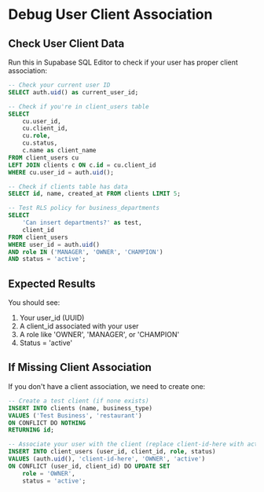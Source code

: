 # Debug User Client Association

## Check User Client Data

Run this in Supabase SQL Editor to check if your user has proper client association:

```sql
-- Check your current user ID
SELECT auth.uid() as current_user_id;

-- Check if you're in client_users table
SELECT 
    cu.user_id,
    cu.client_id, 
    cu.role,
    cu.status,
    c.name as client_name
FROM client_users cu
LEFT JOIN clients c ON c.id = cu.client_id
WHERE cu.user_id = auth.uid();

-- Check if clients table has data
SELECT id, name, created_at FROM clients LIMIT 5;

-- Test RLS policy for business_departments
SELECT 
    'Can insert departments?' as test,
    client_id 
FROM client_users 
WHERE user_id = auth.uid() 
AND role IN ('MANAGER', 'OWNER', 'CHAMPION')
AND status = 'active';
```

## Expected Results

You should see:
1. Your user_id (UUID)
2. A client_id associated with your user
3. A role like 'OWNER', 'MANAGER', or 'CHAMPION'
4. Status = 'active'

## If Missing Client Association

If you don't have a client association, we need to create one:

```sql
-- Create a test client (if none exists)
INSERT INTO clients (name, business_type) 
VALUES ('Test Business', 'restaurant') 
ON CONFLICT DO NOTHING
RETURNING id;

-- Associate your user with the client (replace client-id-here with actual ID)
INSERT INTO client_users (user_id, client_id, role, status)
VALUES (auth.uid(), 'client-id-here', 'OWNER', 'active')
ON CONFLICT (user_id, client_id) DO UPDATE SET 
    role = 'OWNER',
    status = 'active';
```